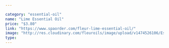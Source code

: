 ```yaml
---

category: "essential-oil"
name: "Lime Essential Oil"
price: "$3.80"
link: "https://www.spaorder.com/fleur-lime-essential-oil/"
image: "http://res.cloudinary.com/fleuroils/image/upload/v1474526106/Essential%20Oil/lime.jpg"
type: 
---
```

